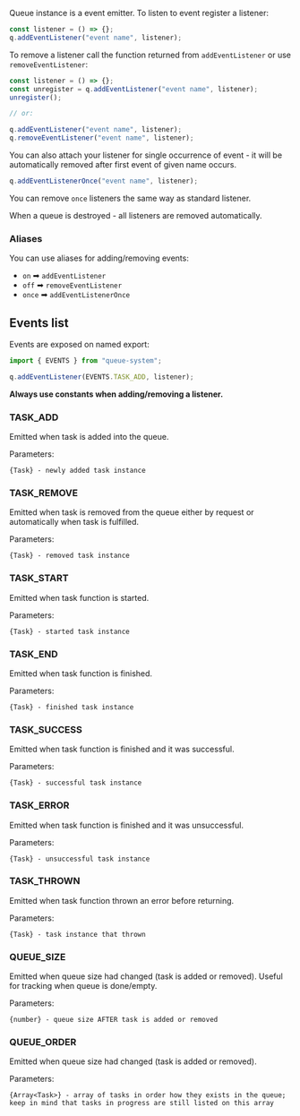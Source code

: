 Queue instance is a event emitter. To listen to event register a listener:
```javascript
const listener = () => {};
q.addEventListener("event name", listener);
```

To remove a listener call the function returned from `addEventListener` or use `removeEventListener`:
```javascript
const listener = () => {};
const unregister = q.addEventListener("event name", listener);
unregister();

// or:

q.addEventListener("event name", listener);
q.removeEventListener("event name", listener);
```

You can also attach your listener for single occurrence of event - it will be automatically removed after first event of
given name occurs.

```javascript
q.addEventListenerOnce("event name", listener);
```

You can remove `once` listeners the same way as standard listener.

When a queue is destroyed - all listeners are removed automatically.

### Aliases

You can use aliases for adding/removing events:

- `on` ➡ `addEventListener`
- `off` ➡ `removeEventListener`
- `once` ➡ `addEventListenerOnce`

## Events list

Events are exposed on named export:
```javascript
import { EVENTS } from "queue-system";

q.addEventListener(EVENTS.TASK_ADD, listener);
```

**Always use constants when adding/removing a listener.**

### TASK_ADD

Emitted when task is added into the queue.

Parameters:
```
{Task} - newly added task instance
``` 

### TASK_REMOVE

Emitted when task is removed from the queue either by request or automatically when task is fulfilled.

Parameters:
```
{Task} - removed task instance
``` 

### TASK_START

Emitted when task function is started.

Parameters:
```
{Task} - started task instance
``` 

### TASK_END

Emitted when task function is finished.

Parameters:
```
{Task} - finished task instance
``` 

### TASK_SUCCESS

Emitted when task function is finished and it was successful.

Parameters:
```
{Task} - successful task instance
``` 

### TASK_ERROR

Emitted when task function is finished and it was unsuccessful.

Parameters:
```
{Task} - unsuccessful task instance
``` 

### TASK_THROWN

Emitted when task function thrown an error before returning.

Parameters:
```
{Task} - task instance that thrown
``` 

### QUEUE_SIZE

Emitted when queue size had changed (task is added or removed). Useful for tracking when queue is done/empty.

Parameters:
```
{number} - queue size AFTER task is added or removed
``` 

### QUEUE_ORDER

Emitted when queue size had changed (task is added or removed).

Parameters:
```
{Array<Task>} - array of tasks in order how they exists in the queue; keep in mind that tasks in progress are still listed on this array
``` 
